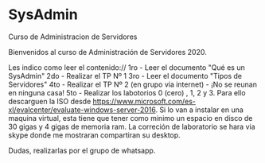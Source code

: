 # SysAdmin
 Curso de Administracion de Servidores

Bienvenidos al curso de Administración de Servidores 2020.

Les indico como leer el contenido://
1ro -  Leer el documento "Qué es un SysAdmin"
2do - Realizar el TP Nº 1
3ro - Leer el documento "Tipos de Servidores"
4to - Realizar el TP Nº 2 (en grupo via internet) - ¡No se reunan en ninguna casa!
5to - Realizar los labotorios 0 (cero) , 1, 2 y 3. Para ello descarguen la ISO desde https://www.microsoft.com/es-xl/evalcenter/evaluate-windows-server-2016. Si lo van a instalar en una maquina virtual, esta tiene que tener como minimo un espacio en disco de 30 gigas y 4 gigas de memoria ram. La correción de laboratorio se hara via skype donde me mostraran compartiran su desktop.

Dudas, realizarlas por el grupo de whatsapp.
